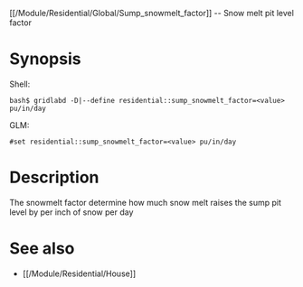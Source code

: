 [[/Module/Residential/Global/Sump_snowmelt_factor]] -- Snow melt pit level factor

# Synopsis

Shell:

~~~
bash$ gridlabd -D|--define residential::sump_snowmelt_factor=<value> pu/in/day
~~~

GLM:

~~~
#set residential::sump_snowmelt_factor=<value> pu/in/day
~~~

# Description

The snowmelt factor determine how much snow melt raises the sump pit level by per inch of snow per day

# See also

* [[/Module/Residential/House]]
